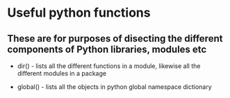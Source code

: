 # Useful python functions
## These are for purposes of disecting the different components of Python libraries, modules etc

- dir() - lists all the different functions in a module, likewise all the different modules in a package

- global() - lists all the objects in python global namespace dictionary

